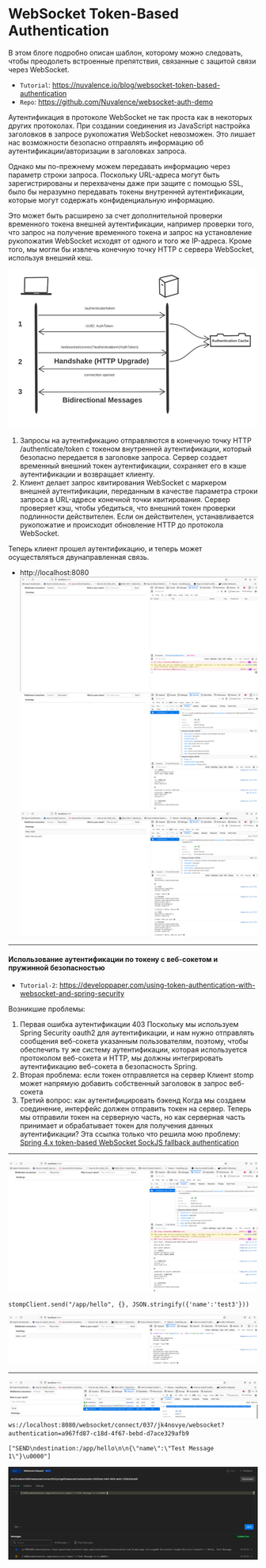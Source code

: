 WebSocket Token-Based Authentication
====================================
В этом блоге подробно описан шаблон, которому можно следовать, чтобы преодолеть встроенные препятствия, связанные с защитой связи через WebSocket.

* `Tutorial`: https://nuvalence.io/blog/websocket-token-based-authentication
* `Repo`: https://github.com/Nuvalence/websocket-auth-demo

Аутентификация в протоколе WebSocket не так проста как в некоторых других протоколах.
При создании соединения из JavaScript настройка заголовков в запросе рукопожатия WebSocket невозможен.
Это лишает нас возможности безопасно отправлять информацию об аутентификации/авторизации в заголовках запроса.

Однако мы по-прежнему можем передавать информацию через параметр строки запроса.
Поскольку URL-адреса могут быть зарегистрированы и перехвачены даже при защите с помощью SSL, было бы неразумно передавать токены внутренней аутентификации, которые могут содержать конфиденциальную информацию.

Это может быть расширено за счет дополнительной проверки временного токена внешней аутентификации, например проверки того, что запрос на получение временного токена и запрос на установление рукопожатия WebSocket исходят от одного и того же IP-адреса.
Кроме того, мы могли бы извлечь конечную точку HTTP с сервера WebSocket, используя внешний кеш.

![websocket-auth-flow](img/websocket-auth-flow.png)

1. Запросы на аутентификацию отправляются в конечную точку HTTP /authenticate/token с токеном внутренней аутентификации, который безопасно передается в заголовке запроса.
   Сервер создает временный внешний токен аутентификации, сохраняет его в кэше аутентификации и возвращает клиенту.
2. Клиент делает запрос квитирования WebSocket с маркером внешней аутентификации, переданным в качестве параметра строки запроса в URL-адресе конечной точки квитирования.
   Сервер проверяет кэш, чтобы убедиться, что внешний токен проверки подлинности действителен.
   Если он действителен, устанавливается рукопожатие и происходит обновление HTTP до протокола WebSocket.

Теперь клиент прошел аутентификацию, и теперь может осуществляться двунаправленная связь.

* http://localhost:8080
  ![Screenshot-1](img/screenshot_01.png)
  ![Screenshot-2](img/screenshot_02.png)
  ![Screenshot-3](img/screenshot_03.png)

---

#### Использование аутентификации по токену с веб-сокетом и пружинной безопасностью

* `Tutorial-2`: https://developpaper.com/using-token-authentication-with-websocket-and-spring-security

Возникшие проблемы:

1. Первая ошибка аутентификации 403
   Поскольку мы используем Spring Security oauth2 для аутентификации, и нам нужно отправлять сообщения веб-сокета указанным пользователям, поэтому, чтобы обеспечить ту же систему аутентификации, которая используется протоколом веб-сокета и HTTP, мы должны интегрировать аутентификацию веб-сокета в безопасность Spring.
2. Вторая проблема: если токен отправляется на сервер
   Клиент stomp может напрямую добавить собственный заголовок в запрос веб-сокета
3. Третий вопрос: как аутентифицировать бэкенд
   Когда мы создаем соединение, интерфейс должен отправить токен на сервер.
  Теперь мы отправили токен на серверную часть, но как серверная часть принимает и обрабатывает токен для получения данных аутентификации? 
  Эта ссылка только что решила мою проблему: [Spring 4.x token-based WebSocket SockJS fallback authentication](http://stackoverflow.com/questions/39422053/spring-4-x-token-based-websocket-sockjs-fallback-authentication)


---

![Screenshot-4](img/screenshot_04.png)
```shell
stompClient.send("/app/hello", {}, JSON.stringify({'name':'test3'}))
```
![Screenshot-5](img/screenshot_05.png)


---





![Screenshot-6](img/screenshot_06.png)
`ws://localhost:8080/websocket/connect/037/jk4novye/websocket?authentication=a967fd87-c18d-4f67-bebd-d7ace329afb9`
```text
["SEND\ndestination:/app/hello\n\n{\"name\":\"Test Message 1\"}\u0000"]
```
![Screenshot-7](img/screenshot_07.png)





